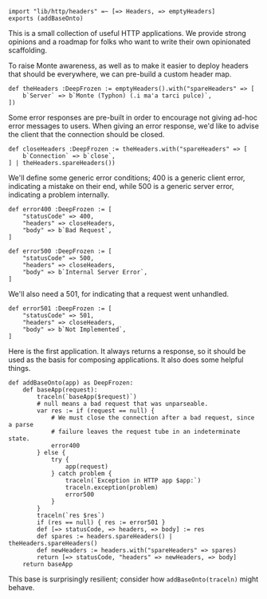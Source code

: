 ```
import "lib/http/headers" =~ [=> Headers, => emptyHeaders]
exports (addBaseOnto)
```

This is a small collection of useful HTTP applications. We provide strong
opinions and a roadmap for folks who want to write their own opinionated
scaffolding.

To raise Monte awareness, as well as to make it easier to deploy headers that
should be everywhere, we can pre-build a custom header map.

```
def theHeaders :DeepFrozen := emptyHeaders().with("spareHeaders" => [
    b`Server` => b`Monte (Typhon) (.i ma'a tarci pulce)`,
])
```

Some error responses are pre-built in order to encourage not giving ad-hoc
error messages to users. When giving an error response, we'd like to advise
the client that the connection should be closed.

```
def closeHeaders :DeepFrozen := theHeaders.with("spareHeaders" => [
    b`Connection` => b`close`,
] | theHeaders.spareHeaders())
```

We'll define some generic error conditions; 400 is a generic client error,
indicating a mistake on their end, while 500 is a generic server error,
indicating a problem internally.

```
def error400 :DeepFrozen := [
    "statusCode" => 400,
    "headers" => closeHeaders,
    "body" => b`Bad Request`,
]

def error500 :DeepFrozen := [
    "statusCode" => 500,
    "headers" => closeHeaders,
    "body" => b`Internal Server Error`,
]
```

We'll also need a 501, for indicating that a request went unhandled.

```
def error501 :DeepFrozen := [
    "statusCode" => 501,
    "headers" => closeHeaders,
    "body" => b`Not Implemented`,
]
```

Here is the first application. It always returns a response, so it should be
used as the basis for composing applications. It also does some helpful
things.

```
def addBaseOnto(app) as DeepFrozen:
    def baseApp(request):
        traceln(`baseApp($request)`)
        # null means a bad request that was unparseable.
        var res := if (request == null) {
            # We must close the connection after a bad request, since a parse
            # failure leaves the request tube in an indeterminate state.
            error400
        } else {
            try {
                app(request)
            } catch problem {
                traceln(`Exception in HTTP app $app:`)
                traceln.exception(problem)
                error500
            }
        }
        traceln(`res $res`)
        if (res == null) { res := error501 }
        def [=> statusCode, => headers, => body] := res
        def spares := headers.spareHeaders() | theHeaders.spareHeaders()
        def newHeaders := headers.with("spareHeaders" => spares)
        return [=> statusCode, "headers" => newHeaders, => body]
    return baseApp
```

This base is surprisingly resilient; consider how `addBaseOnto(traceln)` might
behave.
